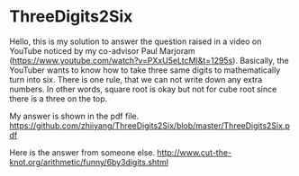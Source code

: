 # ThreeDigits2Six
Hello, this is my solution to answer the question raised in a video on YouTube noticed by my co-advisor Paul Marjoram (https://www.youtube.com/watch?v=PXxU5eLtcMI&t=1295s). Basically, the YouTuber wants to know how to take three same digits to mathematically turn into six. There is one rule, that we can not write down any extra numbers. In other words, square root is okay but not for cube root since there is a three on the top. 


My answer is shown in the pdf file. 
https://github.com/zhiiyang/ThreeDigits2Six/blob/master/ThreeDigits2Six.pdf

Here is the answer from someone else. 
http://www.cut-the-knot.org/arithmetic/funny/6by3digits.shtml
